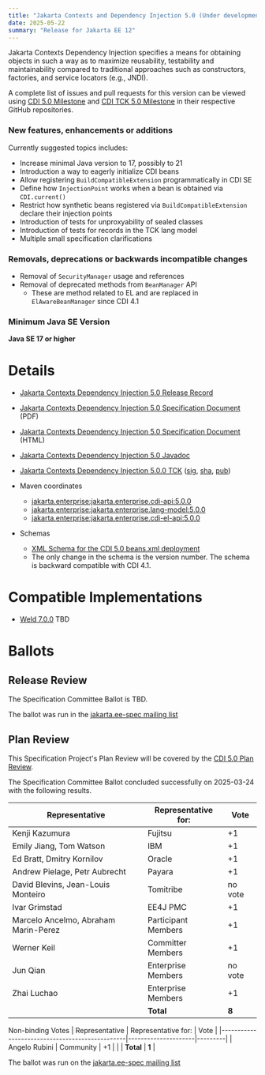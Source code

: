 ```yaml
---
title: "Jakarta Contexts and Dependency Injection 5.0 (Under development)"
date: 2025-05-22
summary: "Release for Jakarta EE 12"
---
```


Jakarta Contexts Dependency Injection specifies a means for obtaining objects in such a way as to maximize reusability, testability and maintainability compared to traditional approaches such as constructors, factories, and service locators (e.g., JNDI).

A complete list of issues and pull requests for this version can be viewed using [CDI 5.0 Milestone](https://github.com/jakartaee/cdi/milestone/2) and [CDI TCK 5.0 Milestone](https://github.com/jakartaee/cdi-tck/milestone/2) in their respective GitHub repositories.

### New features, enhancements or additions
<!-- List here -->
Currently suggested topics includes:
* Increase minimal Java version to 17, possibly to 21
* Introduction a way to eagerly initialize CDI beans
* Allow registering `BuildCompatibleExtension` programmatically in CDI SE
* Define how `InjectionPoint` works when a bean is obtained via `CDI.current()`
* Restrict how synthetic beans registered via `BuildCompatibleExtension` declare their injection points
* Introduction of tests for unproxyability of sealed classes
* Introduction of tests for records in the TCK lang model
* Multiple small specification clarifications

### Removals, deprecations or backwards incompatible changes
<!-- List here -->
* Removal of `SecurityManager` usage and references
* Removal of deprecated methods from `BeanManager` API
  * These are method related to EL and are replaced in `ElAwareBeanManager` since CDI 4.1

### Minimum Java SE Version
<!-- Specify the minimum required Java SE version for this specification -->
**Java SE 17 or higher**

# Details

* [Jakarta Contexts Dependency Injection 5.0 Release Record](https://projects.eclipse.org/projects/ee4j.cdi/releases/cdi-5.0)
* [Jakarta Contexts Dependency Injection 5.0 Specification Document](./jakarta-cdi-spec-5.0.pdf) (PDF)
* [Jakarta Contexts Dependency Injection 5.0 Specification Document](./jakarta-cdi-spec-5.0.html) (HTML)
* [Jakarta Contexts Dependency Injection 5.0 Javadoc](./apidocs)
* [Jakarta Contexts Dependency Injection 5.0.0 TCK](https://download.eclipse.org/ee4j/cdi/5.0/cdi-tck-5.0.0-dist.zip)
([sig](https://download.eclipse.org/jakartaee/cdi/5.0/TBD.zip.sig),
[sha](https://download.eclipse.org/jakartaee/cdi/5.0/TBD.zip.sha256),
[pub](https://raw.githubusercontent.com/jakartaee/specification-committee/master/jakartaee-spec-committee.pub))

* Maven coordinates
  * [jakarta.enterprise:jakarta.enterprise.cdi-api:5.0.0](https://central.sonatype.com/artifact/jakarta.enterprise/jakarta.enterprise.cdi-api/5.0.0/jar)
  * [jakarta.enterprise:jakarta.enterprise.lang-model:5.0.0](https://central.sonatype.com/artifact/jakarta.enterprise/jakarta.enterprise.lang-model/5.0.0/jar)
  * [jakarta.enterprise:jakarta.enterprise.cdi-el-api:5.0.0](https://central.sonatype.com/artifact/jakarta.enterprise/jakarta.enterprise.cdi-el-api/5.0.0/jar)

* Schemas
  * [XML Schema for the CDI 5.0 beans.xml deployment](https://jakarta.ee/xml/ns/jakartaee/beans_5_0.xsd)
  * The only change in the schema is the version number. The schema is backward compatible with CDI 4.1.

# Compatible Implementations

* [Weld 7.0.0](https://weld.cdi-spec.org/download/) TBD

# Ballots

## Release Review

The Specification Committee Ballot is TBD.

The ballot was run in the [jakarta.ee-spec mailing list](https://www.eclipse.org/lists/jakarta.ee-spec/msg02354.html)

## Plan Review

This Specification Project's Plan Review will be covered by the [CDI 5.0 Plan Review](https://projects.eclipse.org/projects/ee4j.cdi/releases/cdi-5.0/plan).

The Specification Committee Ballot concluded successfully on 2025-03-24 with the following results.

| Representative                                 | Representative for: |  Vote   |
|------------------------------------------------|---------------------|---------|
| Kenji Kazumura                                 | Fujitsu             |   +1    |
| Emily Jiang, Tom Watson                        | IBM                 |   +1    |
| Ed Bratt, Dmitry Kornilov                      | Oracle              |   +1    |
| Andrew Pielage, Petr Aubrecht                  | Payara              |   +1    |
| David Blevins, Jean-Louis Monteiro             | Tomitribe           | no vote |
| Ivar Grimstad                                  | EE4J PMC            |   +1    |
| Marcelo Ancelmo, Abraham Marin-Perez           | Participant Members |   +1    |
| Werner Keil                                    | Committer Members   |   +1    |
| Jun Qian                                       | Enterprise Members  | no vote |
| Zhai Luchao                                    | Enterprise Members  |   +1    |
|                                                | **Total**           |  **8**  |

Non-binding Votes
| Representative                                 | Representative for: |  Vote   |
|------------------------------------------------|---------------------|---------|
| Angelo Rubini                                  | Community           |   +1    |
|                                                | **Total**           |  **1**  |

The ballot was run on the [jakarta.ee-spec mailing list](https://www.eclipse.org/lists/jakarta.ee-spec/msg03737.html)
